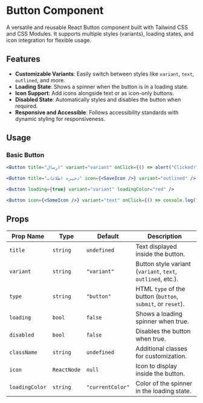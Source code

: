 # Button Component

A versatile and reusable React Button component built with Tailwind CSS and CSS Modules. It supports multiple styles (variants), loading states, and icon integration for flexible usage.

## Features

-   **Customizable Variants**: Easily switch between styles like `variant`, `text`, `outlined`, and more.
-   **Loading State**: Shows a spinner when the button is in a loading state.
-   **Icon Support**: Add icons alongside text or as icon-only buttons.
-   **Disabled State**: Automatically styles and disables the button when required.
-   **Responsive and Accessible**: Follows accessibility standards with dynamic styling for responsiveness.

## Usage

### Basic Button

```jsx
<Button title="ارسال" variant="variant" onClick={() => alert("Clicked!")} />

<Button title="دخیره اطلاعات" icon={<SaveIcon />} variant="outlined" />

<Button loading={true} variant="variant" loadingColor="red" />

<Button icon={<SomeIcon />} variant="text" onClick={() => console.log("Icon Clicked!")} />

```

## Props

| Prop Name      | Type        | Default          | Description                                                 |
| -------------- | ----------- | ---------------- | ----------------------------------------------------------- |
| `title`        | `string`    | `undefined`      | Text displayed inside the button.                           |
| `variant`      | `string`    | `"variant"`      | Button style variant (`variant`, `text`, `outlined`, etc.). |
| `type`         | `string`    | `"button"`       | HTML `type` of the button (`button`, `submit`, or `reset`). |
| `loading`      | `bool`      | `false`          | Shows a loading spinner when true.                          |
| `disabled`     | `bool`      | `false`          | Disables the button when true.                              |
| `className`    | `string`    | `undefined`      | Additional classes for customization.                       |
| `icon`         | `ReactNode` | `null`           | Icon to display inside the button.                          |
| `loadingColor` | `string`    | `"currentColor"` | Color of the spinner in the loading state.                  |
